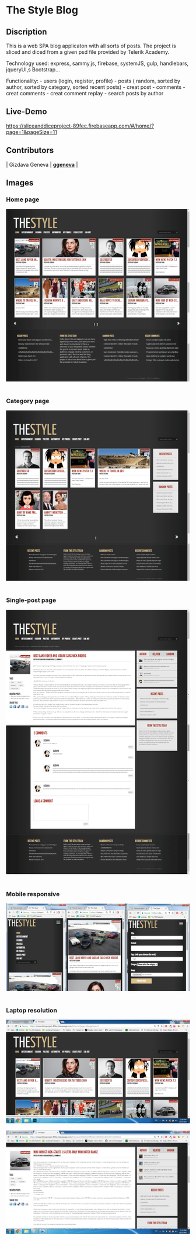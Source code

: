 # The Style Blog
## Discription

This is a web SPA blog applicaton with all sorts of posts. The project is sliced and diced from a given psd file provided by Telerik Academy.

Technology used: 
    express, sammy.js, firebase, systemJS, gulp, handlebars, jqueryUI,s Bootstrap...

Functionality:
    - users (login, register, profile)
    - posts ( random, sorted by author, sorted by category, sorted recent posts)
    - creat post
    - comments
    - creat comments
    - creat comment replay
    - search posts by author

## Live-Demo

https://sliceanddiceproject-89fec.firebaseapp.com/#/home/?page=1&pageSize=11


## Contributors

| Gizdava Geneva      | [**ggeneva**](https://github.com/ggeneva)                                   |

## Images

### Home page
![Home](/images/snapshot1.png)
<br><br>
### Category page
![Category](/images/snapshot2.png)
<br><br>
### Single-post page
![Post](/images/snapshot3.png)
<br><br>
### Mobile responsive
![Mobile](/images/mobile1.png)
<br><br>
### Laptop resolution
![Home](/images/pic1.png)
<br><br>
![Post](/images/pic6.png)
<br><br>
